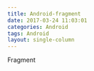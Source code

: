 ```yaml
---
title: Android-fragment
date: 2017-03-24 11:03:01
categories: Android
tags: Android
layout: single-column
---
```


Fragment



